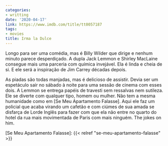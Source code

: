 ```yaml
---
categories:
- writting
date: '2020-04-17'
link: https://www.imdb.com/title/tt0057187
tags:
- movies
title: Irma la Dulce
---
```


Longo para ser uma comédia, mas é Billy Wilder que dirige e nenhum minuto parece desperdiçado. A dupla Jack Lemmon e Shirley MacLaine consegue mais uma parceria com química invejável. Ela é linda e cheia de si. E ele será a inspiração de Jim Carrey décadas depois.

As piadas são todas manjadas, mas é delicioso de assistir. Devia ser um espetáculo sair no sábado à noite para uma sessão de cinema com esses dois. A Lemmon se entrega papéis de travesti sem ressalvas nem sutileza. Ele se diverte com qualquer tipo, homem ou mulher. Não tem a mesma humanidade como em [Se Meu Apartamento Falasse]. Aqui ele faz um policial que acaba virando um cafetão e com ciúmes de sua amada se disfarça de Lorde Inglês para fazer com que ela não entre no quarto do hotel da rua mais movimentada de Paris com mais ninguém. The jokes on him.

[Se Meu Apartamento Falasse]: {{< relref "se-meu-apartamento-falasse" >}}